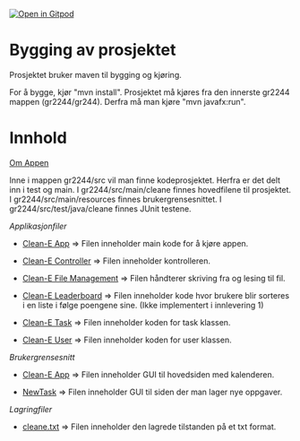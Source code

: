 [![Open in Gitpod](https://gitpod.io/button/open-in-gitpod.svg)](https://gitpod.io/#https://gitlab.stud.idi.ntnu.no/it1901/groups-2022/gr2244/gr2244)


<h1>Bygging av prosjektet</h1>

Prosjektet bruker maven til bygging og kjøring.

For å bygge, kjør "mvn install".
Prosjektet må kjøres fra den innerste gr2244 mappen (gr2244/gr244). Derfra må man kjøre "mvn javafx:run". 

<h1>Innhold</h1>

[Om Appen](gr2244/docs/readme.md)

Inne i mappen gr2244/src vil man finne kodeprosjektet. Herfra er det delt inn i test og main. I gr2244/src/main/cleane finnes hovedfilene til prosjektet. I gr2244/src/main/resources finnes brukergrensesnittet. I gr2244/src/test/java/cleane finnes JUnit testene. 

_Applikasjonfiler_

- [Clean-E App](gr2244/src/main/java/cleane/CleanEApp.java) => Filen inneholder main kode for å kjøre appen.

- [Clean-E Controller](gr2244/src/main/java/cleane/CleanEController.java) => Filen inneholder kontrolleren.

- [Clean-E File Management](gr2244/src/main/java/cleane/FileManagement.java) => Filen håndterer skriving fra og lesing til fil.

- [Clean-E Leaderboard](gr2244/src/main/java/cleane/Leaderboard.java) => Filen inneholder kode hvor brukere blir sorteres i en liste i følge poengene sine. (Ikke implementert i innlevering 1)

- [Clean-E Task](gr2244/src/main/java/cleane/Task.java) => Filen inneholder koden for task klassen.

- [Clean-E User](gr2244/src/main/java/cleane/User.java) => Filen inneholder koden for user klassen.

_Brukergrensesnitt_

- [Clean-E App](gr2244/src/main/java/resources/App.fxml) => Filen inneholder GUI til hovedsiden med kalenderen.

- [NewTask](gr2244/src/main/java/resources/newTask.fxml) => Filen inneholder GUI til siden der man lager nye oppgaver.

_Lagringfiler_

- [cleane.txt](gr2244/savestates/cleane.txt) => Filen inneholder den lagrede tilstanden på et txt format.





